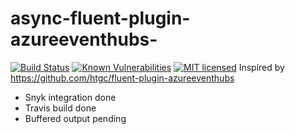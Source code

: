 # async-fluent-plugin-azureeventhubs-
[![Build Status](https://travis-ci.com/sio2k/async-fluent-plugin-azureeventhubs-.svg?branch=master)](https://travis-ci.com/sio2k/async-fluent-plugin-azureeventhubs-)
[![Known Vulnerabilities](https://snyk.io/test/github/sio2k/async-fluent-plugin-azureeventhubs-/badge.svg?targetFile=Gemfile.lock)](https://snyk.io/test/github/sio2k/async-fluent-plugin-azureeventhubs-?targetFile=Gemfile.lock)
[![MIT licensed](https://img.shields.io/badge/license-MIT-blue.svg)](https://github.com/sio2k/async-fluent-plugin-azureeventhubs-/blob/master/LICENSE)
Inspired by https://github.com/htgc/fluent-plugin-azureeventhubs

- Snyk integration done
- Travis build done
- Buffered output pending
